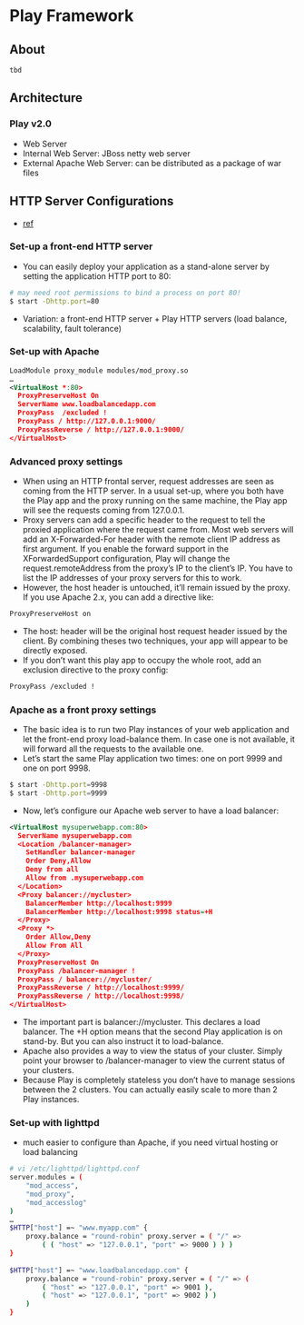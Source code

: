 # Play Framework

## About
```
tbd
```

## Architecture
### Play v2.0
* Web Server
 * Internal Web Server: JBoss netty web server
 * External Apache Web Server: can be distributed as a package of war files

## HTTP Server Configurations
* [ref](http://www.playframework.com/documentation/2.0/HTTPServer)

### Set-up a front-end HTTP server
* You can easily deploy your application as a stand-alone server by setting the application HTTP port to 80:
```sh
# may need root permissions to bind a process on port 80!
$ start -Dhttp.port=80
```
 * Variation: a front-end HTTP server + Play HTTP servers (load balance, scalability, fault tolerance)

### Set-up with Apache
```xml
LoadModule proxy_module modules/mod_proxy.so
…
<VirtualHost *:80>
  ProxyPreserveHost On
  ServerName www.loadbalancedapp.com
  ProxyPass  /excluded !
  ProxyPass / http://127.0.0.1:9000/
  ProxyPassReverse / http://127.0.0.1:9000/
</VirtualHost>
```

### Advanced proxy settings
* When using an HTTP frontal server, request addresses are seen as coming from the HTTP server. In a usual set-up, where you both have the Play app and the proxy running on the same machine, the Play app will see the requests coming from 127.0.0.1.
* Proxy servers can add a specific header to the request to tell the proxied application where the request came from. Most web servers will add an X-Forwarded-For header with the remote client IP address as first argument. If you enable the forward support in the XForwardedSupport configuration, Play will change the request.remoteAddress from the proxy’s IP to the client’s IP. You have to list the IP addresses of your proxy servers for this to work.
* However, the host header is untouched, it’ll remain issued by the proxy. If you use Apache 2.x, you can add a directive like:
```xml
ProxyPreserveHost on
```
* The host: header will be the original host request header issued by the client. By combining theses two techniques, your app will appear to be directly exposed.
* If you don’t want this play app to occupy the whole root, add an exclusion directive to the proxy config:
```xml
ProxyPass /excluded !
```

### Apache as a front proxy settings
* The basic idea is to run two Play instances of your web application and let the front-end proxy load-balance them. In case one is not available, it will forward all the requests to the available one.
* Let’s start the same Play application two times: one on port 9999 and one on port 9998.
```sh
$ start -Dhttp.port=9998
$ start -Dhttp.port=9999
```
* Now, let’s configure our Apache web server to have a load balancer:
```xml
<VirtualHost mysuperwebapp.com:80>
  ServerName mysuperwebapp.com
  <Location /balancer-manager>
    SetHandler balancer-manager
    Order Deny,Allow
    Deny from all
    Allow from .mysuperwebapp.com
  </Location>
  <Proxy balancer://mycluster>
    BalancerMember http://localhost:9999
    BalancerMember http://localhost:9998 status=+H
  </Proxy>
  <Proxy *>
    Order Allow,Deny
    Allow From All
  </Proxy>
  ProxyPreserveHost On
  ProxyPass /balancer-manager !
  ProxyPass / balancer://mycluster/
  ProxyPassReverse / http://localhost:9999/
  ProxyPassReverse / http://localhost:9998/
</VirtualHost>
```
* The important part is balancer://mycluster. This declares a load balancer. The +H option means that the second Play application is on stand-by. But you can also instruct it to load-balance.
* Apache also provides a way to view the status of your cluster. Simply point your browser to /balancer-manager to view the current status of your clusters.
* Because Play is completely stateless you don’t have to manage sessions between the 2 clusters. You can actually easily scale to more than 2 Play instances.

### Set-up with lighttpd
* much easier to configure than Apache, if you need virtual hosting or load balancing
```sh
# vi /etc/lighttpd/lighttpd.conf
server.modules = (
    "mod_access",
    "mod_proxy",
    "mod_accesslog" 
)
…
$HTTP["host"] =~ "www.myapp.com" {
    proxy.balance = "round-robin" proxy.server = ( "/" =>
        ( ( "host" => "127.0.0.1", "port" => 9000 ) ) )
}
 
$HTTP["host"] =~ "www.loadbalancedapp.com" {
    proxy.balance = "round-robin" proxy.server = ( "/" => ( 
        ( "host" => "127.0.0.1", "port" => 9001 ), 
        ( "host" => "127.0.0.1", "port" => 9002 ) ) 
    )
}
```
